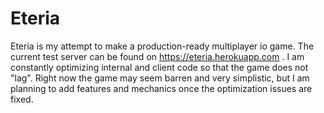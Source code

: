 # Eteria

Eteria is my attempt to make a production-ready multiplayer io game. The current test server can be found on https://eteria.herokuapp.com . I am constantly optimizing internal and client code so that the game does not "lag". Right now the game may seem barren and very simplistic, but I am planning to add features and mechanics once the optimization issues are fixed. 

